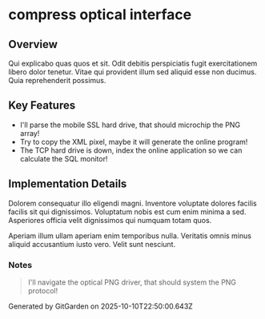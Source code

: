 # compress optical interface

## Overview
Qui explicabo quas quos et sit. Odit debitis perspiciatis fugit exercitationem libero dolor tenetur. Vitae qui provident illum sed aliquid esse non ducimus. Quia reprehenderit possimus.

## Key Features
- I'll parse the mobile SSL hard drive, that should microchip the PNG array!
- Try to copy the XML pixel, maybe it will generate the online program!
- The TCP hard drive is down, index the online application so we can calculate the SQL monitor!

## Implementation Details
Dolorem consequatur illo eligendi magni. Inventore voluptate dolores facilis facilis sit qui dignissimos. Voluptatum nobis est cum enim minima a sed. Asperiores officia velit dignissimos qui numquam totam quos.
 Aperiam illum ullam aperiam enim temporibus nulla. Veritatis omnis minus aliquid accusantium iusto vero. Velit sunt nesciunt.

### Notes
> I'll navigate the optical PNG driver, that should system the PNG protocol!

Generated by GitGarden on 2025-10-10T22:50:00.643Z